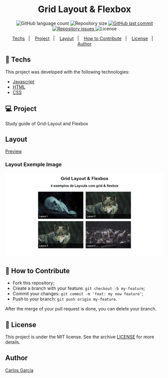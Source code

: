  <h1 align="center">
    Grid Layout & Flexbox
</h1>
<p align="center">
  <img alt="GitHub language count" src="https://img.shields.io/github/languages/count/codepro-ao/getstart-template-project">

  <img alt="Repository size" src="https://img.shields.io/github/repo-size/codepro-ao/getstart-template-project">
  
  <a href="https://github.com/codepro-ao/getstart-template-project/commits/master">
    <img alt="GitHub last commit" src="https://img.shields.io/github/last-commit/codepro-ao/getstart-template-project">
  </a>

  <a href="https://github.com/codepro-ao/getstart-template-project/issues">
    <img alt="Repository issues" src="https://img.shields.io/github/issues/codepro-ao/getstart-template-project">
  </a>

  <img alt="License" src="https://img.shields.io/badge/license-MIT-brightgreen">
</p>

<p align="center">
  <a href="#rocket-techs">Techs</a>&nbsp;&nbsp;&nbsp;|&nbsp;&nbsp;&nbsp;
  <a href="#-project">Project</a>&nbsp;&nbsp;&nbsp;|&nbsp;&nbsp;&nbsp;
  <a href="#-game">Layout</a>&nbsp;&nbsp;&nbsp;|&nbsp;&nbsp;&nbsp;
  <a href="#-how-to-contribute">How to Contribute</a>&nbsp;&nbsp;&nbsp;|&nbsp;&nbsp;&nbsp;
  <a href="#memo-license">License</a>&nbsp;&nbsp;&nbsp;|&nbsp;&nbsp;&nbsp;
  <a href="#-author">Author</a>
</p>

## :rocket: Techs

This project was developed with the following technologies:

- [Javascript](https://www.w3schools.com/js/)
- [HTML](https://www.w3schools.com/html/)
- [CSS](https://https://www.w3schools.com/css/)

## 💻 Project

Study guide of Grid-Layout and Flexbox

## Layout

[Preview](https://codepro-gridlayout-flexbox.netlify.com/)


### Layout Exemple Image

![Layout Image Exemple](Layout.jpg)

## 🤔 How to Contribute

- Fork this repository;
- Create a branch with your feature: `git checkout -b my-feature`;
- Commit your changes: `git commit -m 'feat: my new feature'`;
- Push to your branch: `git push origin my-feature`.

After the merge of your pull request is done, you can delete your branch.

## :memo: License

This project is under the MIT license. See the archive [LICENSE](LICENSE.md) for more details.


## Author

[Carlos Garcia](https://github.com/CarlCr)

